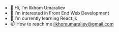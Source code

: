 - 👋 Hi, I’m Ilkhom Umaraliev
- 👀 I’m interested in Front End Web Development
- 🌱 I’m currently learning React.js
- 📫 How to reach me ilkhomumaraliev@gmail.com

<!---
ilkhomumaraliev/ilkhomumaraliev is a ✨ special ✨ repository because its `README.md` (this file) appears on your GitHub profile.
You can click the Preview link to take a look at your changes.
--->
